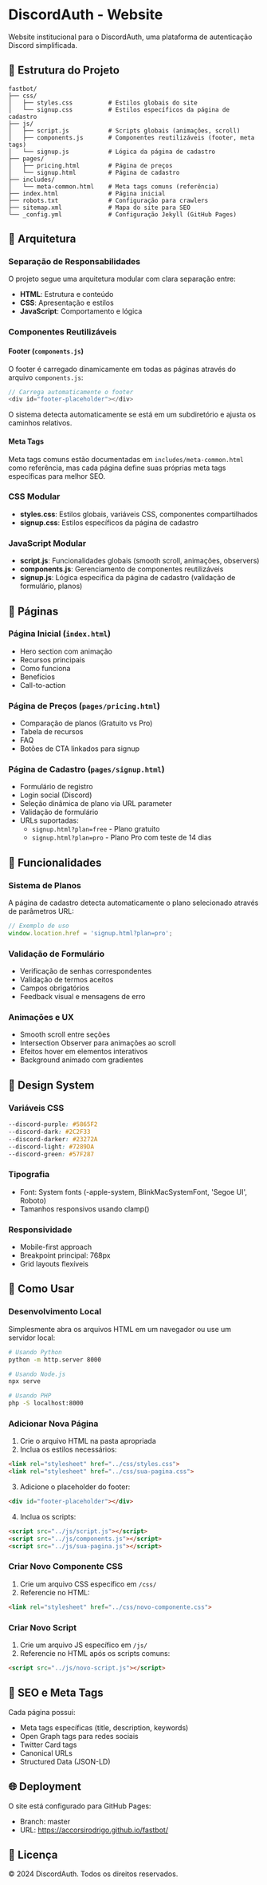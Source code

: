 # DiscordAuth - Website

Website institucional para o DiscordAuth, uma plataforma de autenticação Discord simplificada.

## 📁 Estrutura do Projeto

```
fastbot/
├── css/
│   ├── styles.css          # Estilos globais do site
│   └── signup.css          # Estilos específicos da página de cadastro
├── js/
│   ├── script.js           # Scripts globais (animações, scroll)
│   ├── components.js       # Componentes reutilizáveis (footer, meta tags)
│   └── signup.js           # Lógica da página de cadastro
├── pages/
│   ├── pricing.html        # Página de preços
│   └── signup.html         # Página de cadastro
├── includes/
│   └── meta-common.html    # Meta tags comuns (referência)
├── index.html              # Página inicial
├── robots.txt              # Configuração para crawlers
├── sitemap.xml             # Mapa do site para SEO
└── _config.yml             # Configuração Jekyll (GitHub Pages)
```

## 🎨 Arquitetura

### Separação de Responsabilidades

O projeto segue uma arquitetura modular com clara separação entre:

- **HTML**: Estrutura e conteúdo
- **CSS**: Apresentação e estilos
- **JavaScript**: Comportamento e lógica

### Componentes Reutilizáveis

#### Footer (`components.js`)
O footer é carregado dinamicamente em todas as páginas através do arquivo `components.js`:

```javascript
// Carrega automaticamente o footer
<div id="footer-placeholder"></div>
```

O sistema detecta automaticamente se está em um subdiretório e ajusta os caminhos relativos.

#### Meta Tags
Meta tags comuns estão documentadas em `includes/meta-common.html` como referência, mas cada página define suas próprias meta tags específicas para melhor SEO.

### CSS Modular

- **styles.css**: Estilos globais, variáveis CSS, componentes compartilhados
- **signup.css**: Estilos específicos da página de cadastro

### JavaScript Modular

- **script.js**: Funcionalidades globais (smooth scroll, animações, observers)
- **components.js**: Gerenciamento de componentes reutilizáveis
- **signup.js**: Lógica específica da página de cadastro (validação de formulário, planos)

## 🚀 Páginas

### Página Inicial (`index.html`)
- Hero section com animação
- Recursos principais
- Como funciona
- Benefícios
- Call-to-action

### Página de Preços (`pages/pricing.html`)
- Comparação de planos (Gratuito vs Pro)
- Tabela de recursos
- FAQ
- Botões de CTA linkados para signup

### Página de Cadastro (`pages/signup.html`)
- Formulário de registro
- Login social (Discord)
- Seleção dinâmica de plano via URL parameter
- Validação de formulário
- URLs suportadas:
  - `signup.html?plan=free` - Plano gratuito
  - `signup.html?plan=pro` - Plano Pro com teste de 14 dias

## 🎯 Funcionalidades

### Sistema de Planos
A página de cadastro detecta automaticamente o plano selecionado através de parâmetros URL:

```javascript
// Exemplo de uso
window.location.href = 'signup.html?plan=pro';
```

### Validação de Formulário
- Verificação de senhas correspondentes
- Validação de termos aceitos
- Campos obrigatórios
- Feedback visual e mensagens de erro

### Animações e UX
- Smooth scroll entre seções
- Intersection Observer para animações ao scroll
- Efeitos hover em elementos interativos
- Background animado com gradientes

## 🎨 Design System

### Variáveis CSS
```css
--discord-purple: #5865F2
--discord-dark: #2C2F33
--discord-darker: #23272A
--discord-light: #7289DA
--discord-green: #57F287
```

### Tipografia
- Font: System fonts (-apple-system, BlinkMacSystemFont, 'Segoe UI', Roboto)
- Tamanhos responsivos usando clamp()

### Responsividade
- Mobile-first approach
- Breakpoint principal: 768px
- Grid layouts flexíveis

## 🔧 Como Usar

### Desenvolvimento Local
Simplesmente abra os arquivos HTML em um navegador ou use um servidor local:

```bash
# Usando Python
python -m http.server 8000

# Usando Node.js
npx serve

# Usando PHP
php -S localhost:8000
```

### Adicionar Nova Página

1. Crie o arquivo HTML na pasta apropriada
2. Inclua os estilos necessários:
```html
<link rel="stylesheet" href="../css/styles.css">
<link rel="stylesheet" href="../css/sua-pagina.css">
```

3. Adicione o placeholder do footer:
```html
<div id="footer-placeholder"></div>
```

4. Inclua os scripts:
```html
<script src="../js/script.js"></script>
<script src="../js/components.js"></script>
<script src="../js/sua-pagina.js"></script>
```

### Criar Novo Componente CSS

1. Crie um arquivo CSS específico em `/css/`
2. Referencie no HTML:
```html
<link rel="stylesheet" href="../css/novo-componente.css">
```

### Criar Novo Script

1. Crie um arquivo JS específico em `/js/`
2. Referencie no HTML após os scripts comuns:
```html
<script src="../js/novo-script.js"></script>
```

## 📱 SEO e Meta Tags

Cada página possui:
- Meta tags específicas (title, description, keywords)
- Open Graph tags para redes sociais
- Twitter Card tags
- Canonical URLs
- Structured Data (JSON-LD)

## 🌐 Deployment

O site está configurado para GitHub Pages:
- Branch: master
- URL: https://accorsirodrigo.github.io/fastbot/

## 📄 Licença

© 2024 DiscordAuth. Todos os direitos reservados.

